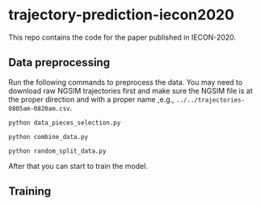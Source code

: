 # trajectory-prediction-iecon2020

This repo contains the code for the paper published in IECON-2020.

## Data preprocessing

Run the following commands to preprocess the data. You may need to download raw NGSIM trajectories first and make sure the NGSIM file is at the proper direction and with a proper name ,e.g., `../../trajectories-0805am-0820am.csv`.

`python data_pieces_selection.py`

`python combine_data.py`

`python random_split_data.py`

After that you can start to train the model.

## Training

